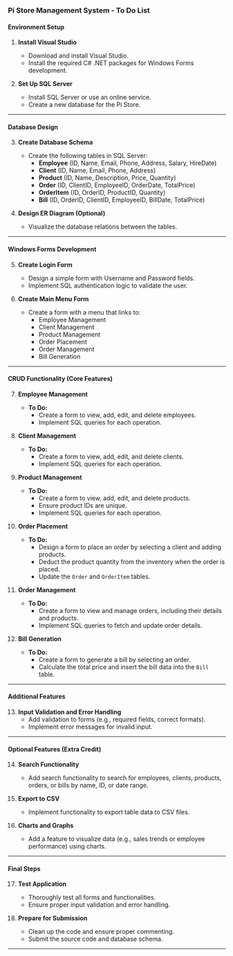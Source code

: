 ### **Pi Store Management System - To Do List**

#### **Environment Setup**

1. **Install Visual Studio**

    - Download and install Visual Studio.
    - Install the required C# .NET packages for Windows Forms development.

2. **Set Up SQL Server**
    - Install SQL Server or use an online service.
    - Create a new database for the Pi Store.

---

#### **Database Design**

3. **Create Database Schema**

    - Create the following tables in SQL Server:
        - **Employee** (ID, Name, Email, Phone, Address, Salary, HireDate)
        - **Client** (ID, Name, Email, Phone, Address)
        - **Product** (ID, Name, Description, Price, Quantity)
        - **Order** (ID, ClientID, EmployeeID, OrderDate, TotalPrice)
        - **OrderItem** (ID, OrderID, ProductID, Quantity)
        - **Bill** (ID, OrderID, ClientID, EmployeeID, BillDate, TotalPrice)

4. **Design ER Diagram (Optional)**
    - Visualize the database relations between the tables.

---

#### **Windows Forms Development**

5. **Create Login Form**

    - Design a simple form with Username and Password fields.
    - Implement SQL authentication logic to validate the user.

6. **Create Main Menu Form**
    - Create a form with a menu that links to:
        - Employee Management
        - Client Management
        - Product Management
        - Order Placement
        - Order Management
        - Bill Generation

---

#### **CRUD Functionality (Core Features)**

7. **Employee Management**

    - **To Do:**
        - Create a form to view, add, edit, and delete employees.
        - Implement SQL queries for each operation.

8. **Client Management**

    - **To Do:**
        - Create a form to view, add, edit, and delete clients.
        - Implement SQL queries for each operation.

9. **Product Management**

    - **To Do:**
        - Create a form to view, add, edit, and delete products.
        - Ensure product IDs are unique.
        - Implement SQL queries for each operation.

10. **Order Placement**

    - **To Do:**
        - Design a form to place an order by selecting a client and adding products.
        - Deduct the product quantity from the inventory when the order is placed.
        - Update the `Order` and `OrderItem` tables.

11. **Order Management**

    - **To Do:**
        - Create a form to view and manage orders, including their details and products.
        - Implement SQL queries to fetch and update order details.

12. **Bill Generation**
    - **To Do:**
        - Create a form to generate a bill by selecting an order.
        - Calculate the total price and insert the bill data into the `Bill` table.

---

#### **Additional Features**

13. **Input Validation and Error Handling**
    -   Add validation to forms (e.g., required fields, correct formats).
    -   Implement error messages for invalid input.

---

#### **Optional Features (Extra Credit)**

14. **Search Functionality**

    -   Add search functionality to search for employees, clients, products, orders, or bills by name, ID, or date range.

15. **Export to CSV**

    -   Implement functionality to export table data to CSV files.

16. **Charts and Graphs**
    -   Add a feature to visualize data (e.g., sales trends or employee performance) using charts.

---

#### **Final Steps**

17. **Test Application**

    -   Thoroughly test all forms and functionalities.
    -   Ensure proper input validation and error handling.

18. **Prepare for Submission**
    -   Clean up the code and ensure proper commenting.
    -   Submit the source code and database schema.

---
